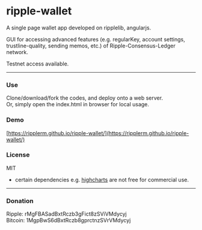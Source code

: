 # ripple-wallet

A single page wallet app developed on ripplelib, angularjs.

GUI for accessing advanced features (e.g. regularKey, account settings, trustline-quality, sending memos, etc.) of Ripple-Consensus-Ledger network.

Testnet access available.

---

### Use
Clone/download/fork the codes, and deploy onto a web server.  
Or, simply open the index.html in browser for local usage.

### Demo
[https://ripplerm.github.io/ripple-wallet/](https://ripplerm.github.io/ripple-wallet/)

### License
MIT  

* certain dependencies e.g. [highcharts](https://www.highcharts.com/license) are not free for commercial use.

---

### Donation
Ripple: rMgFBASadBxtRczb3gFict8zSViVMdycyj  
Bitcoin: 1MgpBwS6dBxtRczb8gprctnzSVrVMdycyj
